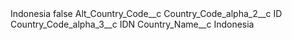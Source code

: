 <?xml version="1.0" encoding="UTF-8"?>
<CustomMetadata xmlns="http://soap.sforce.com/2006/04/metadata" xmlns:xsi="http://www.w3.org/2001/XMLSchema-instance" xmlns:xsd="http://www.w3.org/2001/XMLSchema">
    <label>Indonesia</label>
    <protected>false</protected>
    <values>
        <field>Alt_Country_Code__c</field>
        <value xsi:nil="true"/>
    </values>
    <values>
        <field>Country_Code_alpha_2__c</field>
        <value xsi:type="xsd:string">ID</value>
    </values>
    <values>
        <field>Country_Code_alpha_3__c</field>
        <value xsi:type="xsd:string">IDN</value>
    </values>
    <values>
        <field>Country_Name__c</field>
        <value xsi:type="xsd:string">Indonesia</value>
    </values>
</CustomMetadata>

